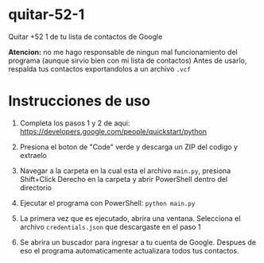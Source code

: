 # quitar-52-1
 Quitar +52 1 de tu lista de contactos de Google

**Atencion:** no me hago responsable de ningun mal funcionamiento del programa (aunque sirvio bien con mi lista de contactos)
Antes de usarlo, respalda tus contactos exportandolos a un archivo `.vcf`

# Instrucciones de uso

1. Completa los pasos 1 y 2 de aqui: https://developers.google.com/people/quickstart/python

2. Presiona el boton de "Code" verde y descarga un ZIP del codigo y extraelo

3. Navegar a la carpeta en la cual esta el archivo `main.py`, presiona Shift+Click Derecho en la carpeta y abrir PowerShell dentro del directorio

4. Ejecutar el programa con PowerShell: `python main.py`

5. La primera vez que es ejecutado, abrira una ventana. Selecciona el archivo `credentials.json` que descargaste en el paso 1

6. Se abrira un buscador para ingresar a tu cuenta de Google. Despues de eso el programa automaticamente actualizara todos tus contactos.
